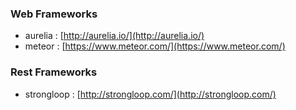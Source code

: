 ### Web Frameworks
* aurelia : [http://aurelia.io/](http://aurelia.io/)
* meteor  : [https://www.meteor.com/](https://www.meteor.com/)

### Rest Frameworks
* strongloop  : [http://strongloop.com/](http://strongloop.com/)
